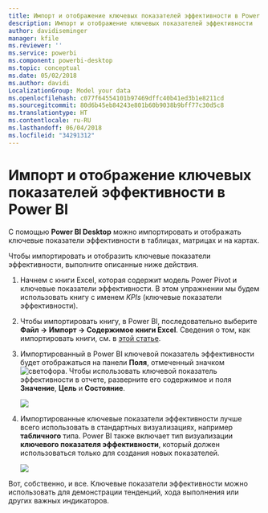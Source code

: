 ```yaml
---
title: Импорт и отображение ключевых показателей эффективности в Power BI
description: Импорт и отображение ключевых показателей эффективности
author: davidiseminger
manager: kfile
ms.reviewer: ''
ms.service: powerbi
ms.component: powerbi-desktop
ms.topic: conceptual
ms.date: 05/02/2018
ms.author: davidi
LocalizationGroup: Model your data
ms.openlocfilehash: c077f64554101b97469dffc40b41ed3b1e8211cd
ms.sourcegitcommit: 80d6b45eb84243e801b60b9038b9bff77c30d5c8
ms.translationtype: HT
ms.contentlocale: ru-RU
ms.lasthandoff: 06/04/2018
ms.locfileid: "34291312"
---
```

# <a name="import-and-display-kpis-in-power-bi"></a>Импорт и отображение ключевых показателей эффективности в Power BI
С помощью **Power BI Desktop** можно импортировать и отображать ключевые показатели эффективности в таблицах, матрицах и на картах.

Чтобы импортировать и отобразить ключевые показатели эффективности, выполните описанные ниже действия.

1. Начнем с книги Excel, которая содержит модель Power Pivot и ключевые показатели эффективности. В этом упражнении мы будем использовать книгу с именем *KPIs* (ключевые показатели эффективности).

1. Чтобы импортировать книгу, в Power BI, последовательно выберите **Файл -> Импорт -> Содержимое книги Excel**. Сведения о том, как импортировать книги, см. в [этой статье](desktop-import-excel-workbooks.md). 

1. Импортированный в Power BI ключевой показатель эффективности будет отображаться на панели **Поля**, отмеченный значком ![светофора](media/desktop-import-and-display-kpis/traffic.png). Чтобы использовать ключевой показатель эффективности в отчете, разверните его содержимое и поля **Значение**, **Цель** и **Состояние**.

    ![](media/desktop-import-and-display-kpis/desktoppreviewfeatureon2.png)

1. Импортированные ключевые показатели эффективности лучше всего использовать в стандартных визуализациях, например **табличного** типа. Power BI также включает тип визуализации **ключевого показателя эффективности**, который должен использоваться только для создания новых показателей.
   
    ![](media/desktop-import-and-display-kpis/desktoppreviewfeatureon3.png)

Вот, собственно, и все. Ключевые показатели эффективности можно использовать для демонстрации тенденций, хода выполнения или других важных индикаторов.
